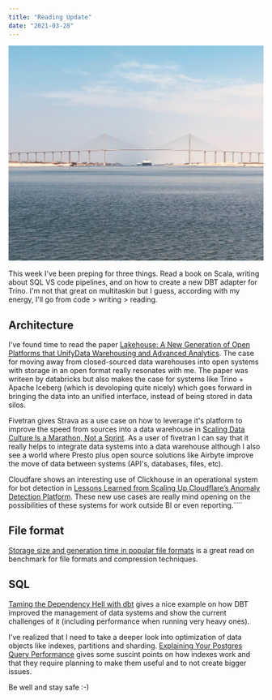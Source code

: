 ```yaml
---
title: "Reading Update"
date: "2021-03-28"
---
```


![Photo by samuel hanna on Unsplash](./samuel-hanna-kmZe7p4Kb3A-unsplash.jpg)

This week I've been preping for three things. Read a book on Scala, writing about SQL VS code pipelines, and on how to create a new DBT adapter for Trino. I'm not that great on multitaskin but I guess, according with my energy, I'll go from code > writing > reading.

## Architecture

I've found time to read the paper [Lakehouse: A New Generation of Open Platforms that UnifyData Warehousing and Advanced Analytics](http://cidrdb.org/cidr2021/papers/cidr2021_paper17.pdf). The case for moving away from closed-sourced data warehouses into open systems with storage in an open format really resonates with me. The paper was writeen by databricks but also makes the case for systems like Trino + Apache Iceberg (which is devoloping quite nicely) which goes forward in bringing the data into an unified interface, instead of being stored in data silos.

Fivetran gives Strava as a use case on how to leverage it's platform to improve the speed from sources into a data warehouse in [Scaling Data Culture Is a Marathon, Not a Sprint](https://fivetran.com/blog/scaling-data-culture-is-a-marathon-not-a-sprint). As a user of fivetran I can say that it really helps to integrate data systems into a data warehouse although I also see a world where Presto plus open source solutions like Airbyte improve the move of data between systems (API's, databases, files, etc).

Cloudfare shows an interesting use of Clickhouse in an operational system for bot detection in [Lessons Learned from Scaling Up Cloudflare’s Anomaly Detection Platform](https://blog.cloudflare.com/lessons-learned-from-scaling-up-cloudflare-anomaly-detection-platform/). These new use cases are really mind opening on the possibilities of these systems for work outside BI or even reporting.˙˙˙˙˙

## File format

[Storage size and generation time in popular file formats](https://medium.com/adaltas/storage-size-and-generation-time-in-popular-file-formats-48a23190c1da) is a great read on benchmark for file formats and compression techniques.

## SQL

[Taming the Dependency Hell with dbt](https://medium.com/tiqets-tech/taming-the-dependency-hell-with-dbt-2491771a11be) gives a nice example on how DBT improved the management of data systems and show the current challenges of it (including performance when running very heavy ones).

I've realized that I need to take a deeper look into optimization of data objects like indexes, partitions and sharding. [Explaining Your Postgres Query Performance](https://blog.crunchydata.com/blog/three-easy-things-to-remember-about-postgres-indexes) gives some suscint points on how indexes work and that they require planning to make them useful and to not create bigger issues.

Be well and stay safe :-)
